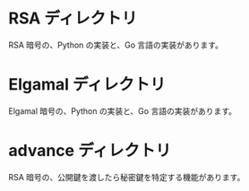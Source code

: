 
# RSA ディレクトリ
RSA 暗号の、Python の実装と、Go 言語の実装があります。

# Elgamal ディレクトリ
Elgamal 暗号の、Python の実装と、Go 言語の実装があります。

# advance ディレクトリ
RSA 暗号の、公開鍵を渡したら秘密鍵を特定する機能があります。